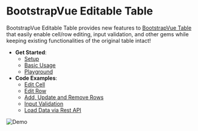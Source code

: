 # BootstrapVue Editable Table

BootstrapVue Editable Table provides new features to [BootstrapVue Table](https://bootstrap-vue.org/docs/components/table) that easily enable cell/row editing, input validation, and other gems while keeping existing functionalities of the original table intact!

- **Get Started**:
  - [Setup](https://b-editable-table.muhimasri.com/guide/)
  - [Basic Usage](https://b-editable-table.muhimasri.com/guide/basic-usage.html)
  - [Playground](https://b-editable-table.muhimasri.com/)
- **Code Examples**:
  - [Edit Cell](https://b-editable-table.muhimasri.com/guide/basic-usage.html)
  - [Edit Row](https://b-editable-table.muhimasri.com/guide/row-editing.html)
  - [Add, Update and Remove Rows](https://b-editable-table.muhimasri.com/guide/add-update-and-remove-rows.html)
  - [Input Validation](https://b-editable-table.muhimasri.com/guide/input-validation.html)
  - [Load Data via Rest API](https://b-editable-table.muhimasri.com/guide/load-data-via-rest-api.html)

![Demo](https://github.com/muhimasri/b-editable-table/blob/main/images/demo.gif)
